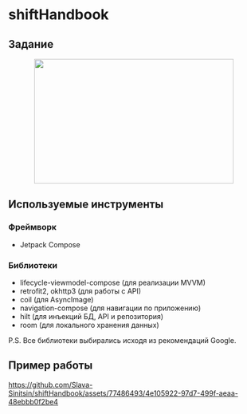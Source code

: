 # shiftHandbook
## Задание
<p align="center">
  <img width="400" height="250" src="![test](https://github.com/Slava-Sinitsin/shiftHandbook/assets/77486493/538e9967-6654-4e3c-8520-a3caa748bc6c)">
</p>

## Используемые инструменты

### Фреймворк
- Jetpack Compose

### Библиотеки
- lifecycle-viewmodel-compose (для реализации MVVM)
- retrofit2, okhttp3 (для работы с API)
- coil (для AsyncImage)
- navigation-compose (для навигации по приложению)
- hilt (для инъекций БД, API и репозитория)
- room (для локального хранения данных)

P.S. Все библиотеки выбирались исходя из рекомендаций Google.

## Пример работы
https://github.com/Slava-Sinitsin/shiftHandbook/assets/77486493/4e105922-97d7-499f-aeaa-48ebbb0f2be4

